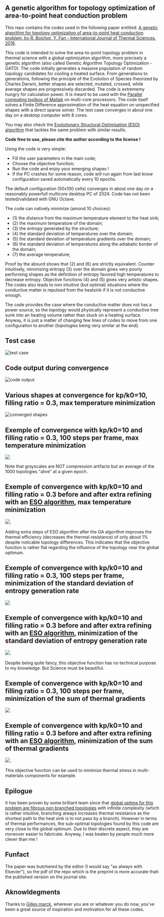 ## A  genetic algorithm for topology optimization of area-to-point heat conduction problem

This repo contains the codes used in the following paper entitled: [A genetic algorithm for topology optimization of area-to-point heat conduction problem, by R. Boichot, Y. Fan - International Journal of Thermal Sciences, 2016](https://doi.org/10.1016/j.ijthermalsci.2016.05.015).

This code is intended to solve the area-to-point topology problem in thermal science with a global optimization algorithm, more precisely a genetic algorithm (also called Genetic Algorithm Topology Optimization - GATO). The code initially generates a massive population of random topology candidates for cooling a heated surface. From generations to generations, following the principle of the Evolution of Species theorized by Charles Darwin, better shapes are selected, mutated, crossed, while average shapes are progressively discarded. The code is extrememy hungry for calculation power. It is meant to be used with the [Parallel computing toolbox of Matlab](https://fr.mathworks.com/products/parallel-computing.html) on multi-core processors. The code itself solves a Finite Difference approximation of the heat equation on unspecified shapes with a direct sparse solver. The test case converges in about one day on a desktop computer with 8 cores.

You may also check the [Evolutionary Structural Optimisation (ESO) algorithm](https://github.com/Raphael-Boichot/Evolutionary-structural-optimisation-algorithm) that tackles the same problem with similar results.

**Code free to use, please cite the author according to the license !**

Using the code is very simple: 
- Fill the user parameters in the main code;
- Choose the objective function;
- Run the code and enjoy your emerging shapes !
- If the PC crashes for some reason, code will run again from last know configuration saved automatically every 10 epochs.

The default configuration (50x100 cells) converges in about one day on a reasonably powerfull multicore desktop PC of 2024. Code has not been tested/validated with GNU Octave.

The code can natively minimize (amond 10 choices):
- (1) the distance from the maximum temperature element to the heat sink;
- (2) the maximum temperature of the domain;
- (3) the entropy generated by the structure;
- (4) the standard deviation of temperatures over the domain;
- (5) the standard deviation of temperature gradients over the domain;
- (6) the standard deviation of temperatures along the adiabatic border of the domain;
- (7) the average temperature;

Proof by the absurd shows that (2) and (6) are strictly equivalent. Counter intuitively, minimizing entropy (3) over the domain gives very poorly performing shapes as the definition of entropy favored high temperatures to decrease entropy. Objective functions (4) and (5) gives very artistic shapes. The codes also leads to non intuitive (but optimal) situations where the conductive matter is repulsed from the heatsink if it is not conductive enough.

The code provides the case where the conductive matter does not has a power source, so the topology would physically represent a conductive tree sunk into an heating volume rather than stuck on a heating surface. Anyway, it is just a matter of changing few lines of codes to move from one configuration to another (topologies being very similar at the end).

## Test case
![test case](https://github.com/Raphael-Boichot/A-genetic-algorithm-for-topology-optimization-of-area-to-point-heat-conduction-problem/blob/main/Pictures/Test_case.png)

## Code output during convergence
![code output](https://github.com/Raphael-Boichot/A-genetic-algorithm-for-topology-optimization-of-area-to-point-heat-conduction-problem/blob/main/Pictures/Code_Output.png)

## Various shapes at convergence for kp/k0=10, filling ratio = 0.3, max temperature minimization
![converged shapes](https://github.com/Raphael-Boichot/A-genetic-algorithm-for-topology-optimization-of-area-to-point-heat-conduction-problem/blob/main/Pictures/Converged_shapes.png)

## Exemple of convergence with kp/k0=10 and filling ratio = 0.3, 100 steps per frame, max temperature minimization
![](Pictures/GA_output.gif)

Note that grayscales are NOT compression artifacts but an average of the 1000 topologies "alive" at a given epoch.

## Exemple of convergence with kp/k0=10 and filling ratio = 0.3 before and after extra refining with an [ESO algorithm](https://github.com/Raphael-Boichot/Evolutionary-structural-optimisation-algorithm), max temperature minimization
![](Pictures/Animation.gif). 

Adding extra steps of ESO algorithm after the GA algorithm improves the thermal efficiency (decreases the thermal resistance) of only about 1% despite noticable topology differences. This indicates that the objective function is rather flat regarding the influence of the topology near the global optimum.

## Exemple of convergence with kp/k0=10 and filling ratio = 0.3, 100 steps per frame, minimization of the standard deviation of entropy generation rate
![](Pictures/GA_output_2.gif)

## Exemple of convergence with kp/k0=10 and filling ratio = 0.3 before and after extra refining with an [ESO algorithm](https://github.com/Raphael-Boichot/Evolutionary-structural-optimisation-algorithm), minimization of the standard deviation of entropy generation rate
![](Pictures/Animation_2.gif). 

Despite being quite fancy, this objective function has no technical purpose to my knowledge. But Science must be beautiful.

## Exemple of convergence with kp/k0=10 and filling ratio = 0.3, 100 steps per frame, minimization of the sum of thermal gradients
![](Pictures/GA_output_3.gif)

## Exemple of convergence with kp/k0=10 and filling ratio = 0.3 before and after extra refining with an [ESO algorithm](https://github.com/Raphael-Boichot/Evolutionary-structural-optimisation-algorithm), minimization of the sum of thermal gradients
![](Pictures/Animation_3.gif). 

This objective function can be used to minimize thermal stress in multi-materials components for example.

## Epilogue

It has been proven by some brilliant team since that [global optima for this problem are fibrous non branched topologies](https://doi.org/10.1016/j.ijheatmasstransfer.2018.01.114) with infinite complexity (which is rather intuitive, branching always increases thermal resistance as the shortest path to the heat sink is to not pass by a branch). However in terms of thermal performances, the sub-optimal topologies found by this code are very close to the global optimum. Due to their discrete aspect, they are moreover easier to fabricate. Anyway, I was beaten by people much more clever than me !

## Funfact

The paper was butchered by the editor (I would say "as always with Elsevier"), so the pdf of the repo which is the preprint is more accurate thah the published version on the journal site.

## Aknowldegments

Thanks to [Gilles marck](https://theses.hal.science/pastel-00819099/), wherever you are or whatever you do now, you've been a great source of inspiration and motivation for all these codes.
